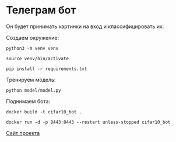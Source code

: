 # Телеграм бот

Он будет принимать картинки на вход и классифицировать их. 

Создаем окружение:

``` python3 -m venv venv ```

``` source venv/bin/activate ```

``` pip install -r requirements.txt ```

Тренируем модель:

``` python model/model.py ```

Поднимаем бота:

``` docker build -t cifar10_bot .  ```

``` docker run -d -p 8443:8443 --restart unless-stopped cifar10_bot ```

[Сайт проекта](https://an4lo1.fvds.ru/)
